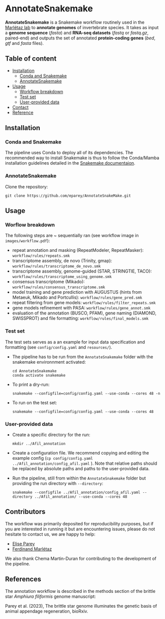 # AnnotateSnakemake

**AnnotateSnakemake** is a Snakemake workflow routinely used in the [Marlétaz lab](https://fmarletaz.github.io/) to **annotate genomes** of invertebrate species. It takes as input a **genome sequence** (*fasta*) and **RNA-seq datasets** (*fastq* or *fastq.gz*, paired-end) and outputs the set of annotated **protein-coding genes** (*bed*, *gtf* and *fasta* files).


## Table of content
  - [Installation](#installation)
    - [Conda and Snakemake](#conda-and-snakemake)
    - [AnnotateSnakemake](#annotatesnakemake)
  - [Usage](#usage)
  	- [Workflow breakdown](#workflow-breakdown)
    - [Test set](#test-set)
    - [User-provided data](#user-provided-data)
  - [Contact](#contact)
  - [Reference](#reference)

## Installation

### Conda and Snakemake

The pipeline uses Conda to deploy all of its dependencies. The recommended way to install Snakemake is thus to follow the Conda/Mamba installation guidelines detailed in the [Snakemake documentaion](https://snakemake.readthedocs.io/en/stable/getting_started/installation.html).


### AnnotateSnakemake

Clone the repository:

  ```
  git clone https://github.com/eparey/AnnotateSnakeMake.git
  ```

## Usage

### Worflow breakdown

The following steps are ~ sequentially ran (see workflow image in `images/workflow.pdf`):

- repeat annotation and masking (RepeatModeler, RepeatMasker): `workflow/rules/repeats.smk`
- transcriptome assembly, de novo (Trinity, gmap): `workflow/rules/transcriptome_de_novo.smk`
- transcriptome assembly, genome-guided (STAR, STRINGTIE, TACO): `workflow/rules/transcriptome_using_genome.smk`
- consensus transcriptome (Mikado): `workflow/rules/consensus_transcriptome.smk`
- model training and gene prediction with AUGUSTUS (hints from Metaeuk, Mikado and Portcullis): `workflow/rules/gene_pred.smk`
- repeat filtering from gene models: `workflow/rules/filter_repeats.smk`
- gene models refinement with PASA: `workflow/rules/gene_annot.smk`
- evaluation of the annotation (BUSCO, PFAM), gene naming (DIAMOND, SWISSPROT) and file formatting: `workflow/rules/final_models.smk`

### Test set

The test sets serves as a an example for input data specification and formatting (see `config/config.yaml` and `resources/`).

- The pipeline has to be run from the `AnnotateSnakemake` folder with the snakemake environnment activated:

	```
	cd AnnotateSnakemake
	conda activate snakemake
	```

- To print a dry-run:

	```
	snakemake --configfile=config/config.yaml --use-conda --cores 48 -n
	````

- To run on the test set:

	```
	snakemake --configfile=config/config.yaml --use-conda --cores 48
	````


### User-provided data

- Create a specific directory for the run:

	```
	mkdir ../Afil_annotation
	```

- Create a configuration file. We recommend copying and editing the example config (`cp config/config.yaml ../Afil_annotation/config_afil.yaml` ). Note that relative paths should be replaced by absolute paths and paths to the user-provided data.

- Run the pipeline, still from within the `AnnotateSnakemake` folder but providing the run directory with `--directory`:

	```
	snakemake --configfile ../Afil_annotation/config_afil.yaml --directory ../Afil_annotation/ --use-conda --cores 48
	```


## Contributors

The workflow was primarily deposited for reproducibility purposes, but if you are interested in running it but are encountering issues, please do not hesitate to contact us, we are happy to help:

- [Elise Parey](e.parey@ucl.ac.uk)
- [Ferdinand Marlétaz](f.marletaz@ucl.ac.uk)

We also thank Chema Martin-Duran for contributing to the development of the pipeline.

## References

The annotation workflow is described in the methods section of the brittle star *Amphiura filiformis* genome manuscript:

Parey et al. (2023), The brittle star genome illuminates the genetic basis of animal appendage regeneration, bioRxiv.
